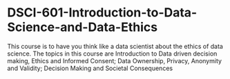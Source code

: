 # DSCI-601-Introduction-to-Data-Science-and-Data-Ethics
This course is to have you think like a data scientist about the ethics of data science. The topics in this course are Introduction to Data driven decision making, Ethics and Informed Consent; Data Ownership, Privacy, Anonymity and Validity; Decision Making and Societal Consequences

